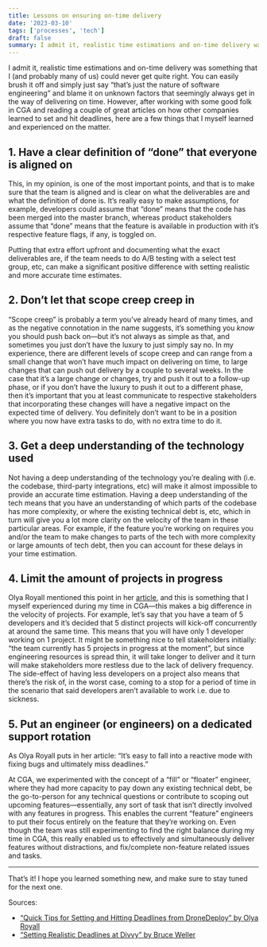 ```yaml
---
title: Lessons on ensuring on-time delivery
date: '2023-03-10'
tags: ['processes', 'tech']
draft: false
summary: I admit it, realistic time estimations and on-time delivery was something that I (and probably many of us) could never get quite right. These are some lessons I've learned to provide more accurate time estimates and ensure on-time delivery.
---
```


I admit it, realistic time estimations and on-time delivery was something that I (and probably many of us) could never get quite right. You can easily brush it off and simply just say “that’s just the nature of software engineering” and blame it on unknown factors that seemingly always get in the way of delivering on time. However, after working with some good folk in CGA and reading a couple of great articles on how other companies learned to set and hit deadlines, here are a few things that I myself learned and experienced on the matter.

## 1. Have a clear definition of “done” that everyone is aligned on

This, in my opinion, is one of the most important points, and that is to make sure that the team is aligned and is clear on what the deliverables are and what the definition of done is. It’s really easy to make assumptions, for example, developers could assume that “done” means that the code has been merged into the master branch, whereas product stakeholders assume that “done” means that the feature is available in production with it’s respective feature flags, if any, is toggled on.

Putting that extra effort upfront and documenting what the exact deliverables are, if the team needs to do A/B testing with a select test group, etc, can make a significant positive difference with setting realistic and more accurate time estimates.

## 2. Don’t let that scope creep creep in

“Scope creep” is probably a term you’ve already heard of many times, and as the negative connotation in the name suggests, it’s something you _know_ you should push back on—but it’s not always as simple as that, and sometimes you just don’t have the luxury to just simply say no. In my experience, there are different levels of scope creep and can range from a small change that won’t have much impact on delivering on time, to large changes that can push out delivery by a couple to several weeks. In the case that it’s a large change or changes, try and push it out to a follow-up phase, or if you don’t have the luxury to push it out to a different phase, then it’s important that you at least communicate to respective stakeholders that incorporating these changes will have a negative impact on the expected time of delivery. You definitely don’t want to be in a position where you now have extra tasks to do, with no extra time to do it.

## 3. Get a deep understanding of the technology used

Not having a deep understanding of the technology you’re dealing with (i.e. the codebase, third-party integrations, etc) will make it almost impossible to provide an accurate time estimation. Having a deep understanding of the tech means that you have an understanding of which parts of the codebase has more complexity, or where the existing technical debt is, etc, which in turn will give you a lot more clarity on the velocity of the team in these particular areas. For example, if the feature you’re working on requires you and/or the team to make changes to parts of the tech with more complexity or large amounts of tech debt, then you can account for these delays in your time estimation.

## 4. Limit the amount of projects in progress

Olya Royall mentioned this point in her [article](https://getdx.com/best-practices/tips-for-setting-deadlines), and this is something that I myself experienced during my time in CGA—this makes a big difference in the velocity of projects. For example, let’s say that you have a team of 5 developers and it’s decided that 5 distinct projects will kick-off concurrently at around the same time. This means that you will have only 1 developer working on 1 project. It might be something nice to tell stakeholders initially: “the team currently has 5 projects in progress at the moment”, but since engineering resources is spread thin, it will take longer to deliver and it turn will make stakeholders more restless due to the lack of delivery frequency. The side-effect of having less developers on a project also means that there’s the risk of, in the worst case, coming to a stop for a period of time in the scenario that said developers aren’t available to work i.e. due to sickness.

## 5. Put an engineer (or engineers) on a dedicated support rotation

As Olya Royall puts in her article: “It’s easy to fall into a reactive mode with fixing bugs and ultimately miss deadlines.”

At CGA, we experimented with the concept of a “fill” or “floater” engineer, where they had more capacity to pay down any existing technical debt, be the go-to-person for any technical questions or contribute to scoping out upcoming features—essentially, any sort of task that isn’t directly involved with any features in progress. This enables the current “feature” engineers to put their focus entirely on the feature that they’re working on. Even though the team was still experimenting to find the right balance during my time in CGA, this really enabled us to effectively and simultaneously deliver features without distractions, and fix/complete non-feature related issues and tasks.

---

That’s it! I hope you learned something new, and make sure to stay tuned for the next one.

Sources:

- [“Quick Tips for Setting and Hitting Deadlines from DroneDeploy” by Olya Royall](https://getdx.com/best-practices/tips-for-setting-deadlines)
- [“Setting Realistic Deadlines at Divvy” by Bruce Weller](https://getdx.com/best-practices/setting-estimaes-at-divvy)
